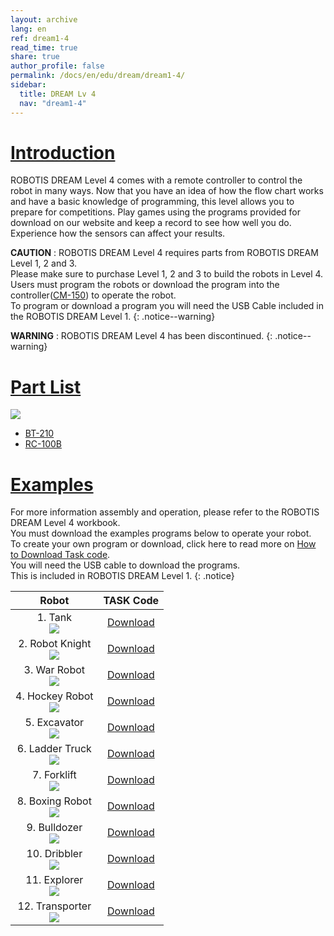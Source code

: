 ```yaml
---
layout: archive
lang: en
ref: dream1-4
read_time: true
share: true
author_profile: false
permalink: /docs/en/edu/dream/dream1-4/
sidebar:
  title: DREAM Lv 4
  nav: "dream1-4"
---
```


# [Introduction](#introduction)

ROBOTIS DREAM Level 4 comes with a remote controller to control the robot in many ways. Now that you have an idea of how the flow chart works and have a basic knowledge of programming, this level allows you to prepare for competitions. Play games using the programs provided for download on our website and keep a record to see how well you do. Experience how the sensors can affect your results.

**CAUTION** : ROBOTIS DREAM Level 4 requires parts from ROBOTIS DREAM Level 1, 2 and 3.  
Please make sure to purchase Level 1, 2 and 3 to build the robots in Level 4.  
Users must program the robots or download the program into the controller([CM-150]) to operate the robot.  
To program or download a program you will need the USB Cable included in the ROBOTIS DREAM Level 1.
{: .notice--warning}

**WARNING** : ROBOTIS DREAM Level 4 has been discontinued.
{: .notice--warning}

# [Part List](#part-list)

![](/assets/images/edu/dream/dream1-4_partlist_en.jpg)

- [BT-210]
- [RC-100B]


# [Examples](#examples)

For more information assembly and operation, please refer to the ROBOTIS DREAM Level 4 workbook.  
You must download the examples programs below to operate your robot.  
To create your own program or download, click here to read more on [How to Download Task code].  
You will need the USB cable to download the programs.  
This is included in ROBOTIS DREAM Level 1.
{: .notice}

|                                    Robot                                    |     TASK Code     |
|:---------------------------------------------------------------------------:|:-----------------:|
|        1. Tank<br />![](/assets/images/edu/dream/dream1-4_tank.jpg)         | [Download][ex_01] |
| 2. Robot Knight<br />![](/assets/images/edu/dream/dream1-4_robotknight.jpg) | [Download][ex_02] |
|    3. War Robot<br />![](/assets/images/edu/dream/dream1-4_warrobot.jpg)    | [Download][ex_03] |
| 4. Hockey Robot<br />![](/assets/images/edu/dream/dream1-4_hockeyrobot.jpg) | [Download][ex_04] |
|   5. Excavator<br />![](/assets/images/edu/dream/dream1-4_excavator.jpg)    | [Download][ex_05] |
| 6. Ladder Truck<br />![](/assets/images/edu/dream/dream1-4_laddertruck.jpg) | [Download][ex_06] |
|    7. Forklift<br />![](/assets/images/edu/dream/dream1-4_forklift.jpg)     | [Download][ex_07] |
| 8. Boxing Robot<br />![](/assets/images/edu/dream/dream1-4_boxingrobot.jpg) | [Download][ex_08] |
|   9. Bulldozer<br />![](/assets/images/edu/dream/dream1-4_bulldozer.jpg)    | [Download][ex_09] |
|    10. Dribbler<br />![](/assets/images/edu/dream/dream1-4_dribbler.jpg)    | [Download][ex_10] |
|    11. Explorer<br />![](/assets/images/edu/dream/dream1-4_explorer.jpg)    | [Download][ex_11] |
| 12. Transporter<br />![](/assets/images/edu/dream/dream1-4_transporter.jpg) | [Download][ex_12] |

[CM-150]: /docs/en/parts/controller/cm-150/
[BT-210]: /docs/en/parts/communication/bt_210/
[RC-100B]: /docs/en/parts/communication/rc-100/
[USB Downloader(LN-101)]: /docs/en/parts/interface/ln-101/
[How to Download Task code]: /docs/en/faq/download_task_code/
[ex_01]: http://www.robotis.com/service/download.php?no=1569
[ex_02]: http://www.robotis.com/service/download.php?no=1567
[ex_03]: http://www.robotis.com/service/download.php?no=1571
[ex_04]: http://www.robotis.com/service/download.php?no=1568
[ex_05]: http://www.robotis.com/service/download.php?no=1563
[ex_06]: http://www.robotis.com/service/download.php?no=1566
[ex_07]: http://www.robotis.com/service/download.php?no=1565
[ex_08]: http://www.robotis.com/service/download.php?no=891
[ex_09]: http://www.robotis.com/service/download.php?no=1561
[ex_10]: http://www.robotis.com/service/download.php?no=1562
[ex_11]: http://www.robotis.com/service/download.php?no=1564
[ex_12]: http://www.robotis.com/service/download.php?no=1570
